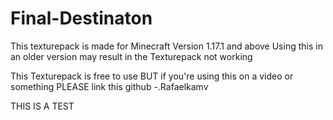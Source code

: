# Final-Destinaton
This texturepack is made for Minecraft Version 1.17.1 and above
Using this in an older version may result in the Texturepack not working

This Texturepack is free to use BUT if you're using this on a video or something PLEASE link this github
-.Rafaelkamv


THIS IS A TEST
